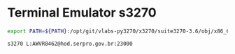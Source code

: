 # Terminal Emulator s3270

~~~bash
export PATH=${PATH}:/opt/git/vlabs-py3270/x3270/suite3270-3.6/obj/x86_64-unknown-linux-gnu/s3270

s3270 L:AWVR8462@hod.serpro.gov.br:23000
~~~
